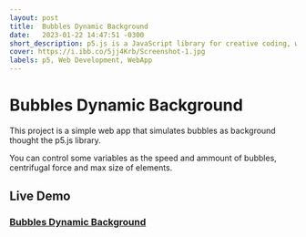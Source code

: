 ```yaml
---
layout: post
title:  Bubbles Dynamic Background
date:   2023-01-22 14:47:51 -0300
short_description: p5.js is a JavaScript library for creative coding, with a focus on making coding accessible and inclusive for artists, designers, educators, beginners, and anyone else! 
cover: https://i.ibb.co/5jj4Krb/Screenshot-1.jpg
labels: p5, Web Development, WebApp
---
```


# Bubbles Dynamic Background

This project is a simple web app that simulates bubbles as background thought the p5.js library.

You can control some variables as the speed and ammount of bubbles, centrifugal force and max size of elements.

## Live Demo

### [Bubbles Dynamic Background](https://lucasgeron.github.io/p5/bubbles-dynamic-background)